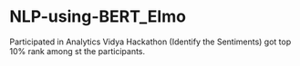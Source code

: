 # NLP-using-BERT_Elmo
Participated in Analytics Vidya Hackathon (Identify the Sentiments) got top 10% rank among st the participants. 
